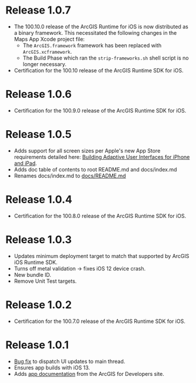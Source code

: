 # Release 1.0.7

- The 100.10.0 release of the ArcGIS Runtime for iOS is now distributed as a binary framework.  This necessitated the following changes in the Maps App Xcode project file:
    - The `ArcGIS.framework` framework has been replaced with `ArcGIS.xcframework`.
    - The Build Phase which ran the `strip-frameworks.sh` shell script is no longer necessary.
- Certification for the 100.10 release of the ArcGIS Runtime SDK for iOS.

# Release 1.0.6

- Certification for the 100.9.0 release of the ArcGIS Runtime SDK for iOS.

# Release 1.0.5

- Adds support for all screen sizes per Apple's new App Store requirements detailed here: [Building Adaptive User Interfaces for iPhone and iPad](https://developer.apple.com/news/?id=01132020b).
- Adds doc table of contents to root README.md and docs/index.md
- Renames docs/index.md to [docs/README.md](/docs/README.md)

# Release 1.0.4

- Certification for the 100.8.0 release of the ArcGIS Runtime SDK for iOS.

# Release 1.0.3

- Updates minimum deployment target to match that supported by ArcGIS iOS Runtime SDK.
- Turns off metal validation -> fixes iOS 12 device crash.
- New bundle ID.
- Remove Unit Test targets.

# Release 1.0.2

- Certification for the 100.7.0 release of the ArcGIS Runtime SDK for iOS.

# Release 1.0.1

- [Bug fix](https://github.com/Esri/maps-app-ios/issues/89) to dispatch UI updates to main thread.
- Ensures app builds with iOS 13.
- Adds [app documentation](/docs/README.md) from the ArcGIS for Developers site.
